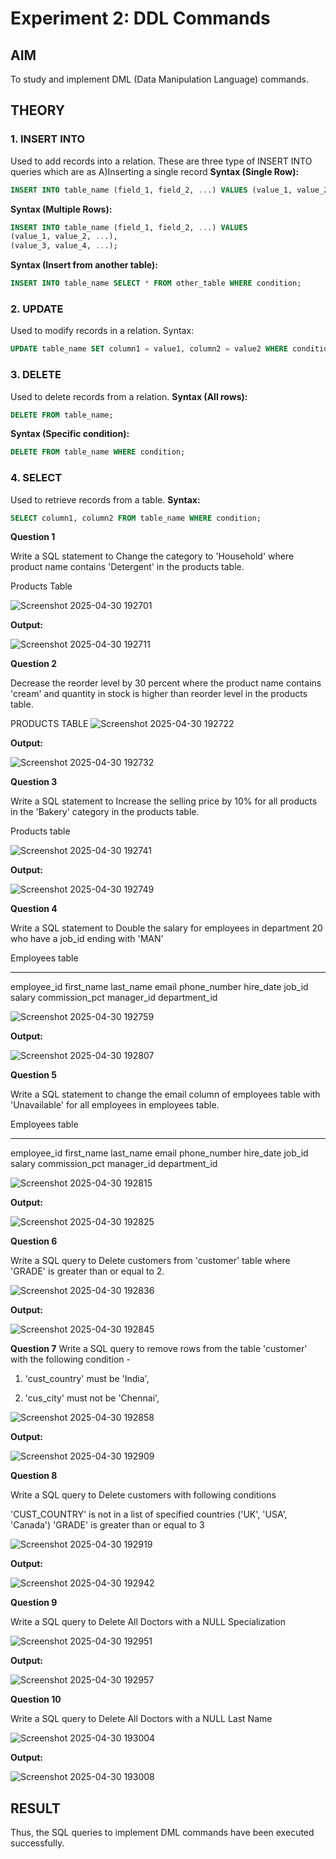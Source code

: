# Experiment 2: DDL Commands

## AIM
To study and implement DML (Data Manipulation Language) commands.

## THEORY

### 1. INSERT INTO
Used to add records into a relation.
These are three type of INSERT INTO queries which are as
A)Inserting a single record
**Syntax (Single Row):**
```sql
INSERT INTO table_name (field_1, field_2, ...) VALUES (value_1, value_2, ...);
```
**Syntax (Multiple Rows):**
```sql
INSERT INTO table_name (field_1, field_2, ...) VALUES
(value_1, value_2, ...),
(value_3, value_4, ...);
```
**Syntax (Insert from another table):**
```sql
INSERT INTO table_name SELECT * FROM other_table WHERE condition;
```
### 2. UPDATE
Used to modify records in a relation.
Syntax:
```sql
UPDATE table_name SET column1 = value1, column2 = value2 WHERE condition;
```
### 3. DELETE
Used to delete records from a relation.
**Syntax (All rows):**
```sql
DELETE FROM table_name;
```
**Syntax (Specific condition):**
```sql
DELETE FROM table_name WHERE condition;
```
### 4. SELECT
Used to retrieve records from a table.
**Syntax:**
```sql
SELECT column1, column2 FROM table_name WHERE condition;
```
**Question 1**

Write a SQL statement to Change the category to 'Household' where product name contains 'Detergent' in the products table.

Products Table 

![Screenshot 2025-04-30 192701](https://github.com/user-attachments/assets/ed5c78a7-dfe7-403a-9272-90711d0b0d27)



**Output:**

![Screenshot 2025-04-30 192711](https://github.com/user-attachments/assets/74787948-4d03-4f9b-ace6-4e74329324af)



**Question 2**

Decrease the reorder level by 30 percent where the product name contains 'cream' and quantity in stock is higher than reorder level in the products table.

PRODUCTS TABLE
![Screenshot 2025-04-30 192722](https://github.com/user-attachments/assets/a0dafb09-0bc8-4aa1-bfa0-35aa56f76ae3)


**Output:**

![Screenshot 2025-04-30 192732](https://github.com/user-attachments/assets/e37c7017-ee8d-48f0-944c-443cf4f11204)


**Question 3**

Write a SQL statement to Increase the selling price by 10% for all products in the 'Bakery' category in the products table.

Products table

![Screenshot 2025-04-30 192741](https://github.com/user-attachments/assets/8ef19ff3-993d-44ee-9ba9-cb856085ea25)


**Output:**

![Screenshot 2025-04-30 192749](https://github.com/user-attachments/assets/3d1d1b6c-0347-42ea-9f53-f5d6b21d2f7d)


**Question 4**

Write a SQL statement to Double the salary for employees in department 20 who have a job_id ending with 'MAN'

Employees table

---------------
employee_id
first_name
last_name
email
phone_number
hire_date
job_id
salary
commission_pct
manager_id
department_id


![Screenshot 2025-04-30 192759](https://github.com/user-attachments/assets/fd0b37b1-27c8-4e25-87a9-fc8b50d69984)




**Output:**

![Screenshot 2025-04-30 192807](https://github.com/user-attachments/assets/340dad5d-f2bc-48bf-bf66-77be30e28536)




**Question 5**

Write a SQL statement to change the email column of employees table with 'Unavailable' for all employees in employees table.

Employees table

---------------
employee_id
first_name
last_name
email
phone_number
hire_date
job_id
salary
commission_pct
manager_id
department_id

![Screenshot 2025-04-30 192815](https://github.com/user-attachments/assets/cf922c4c-21bd-4bc6-9568-24e53618d8e7)



**Output:**

![Screenshot 2025-04-30 192825](https://github.com/user-attachments/assets/1294e03e-45e8-4925-afe3-dfc7ae727a60)





**Question 6**

Write a SQL query to Delete customers from 'customer' table where 'GRADE' is greater than or equal to 2.

![Screenshot 2025-04-30 192836](https://github.com/user-attachments/assets/d407c442-52c4-4003-a626-07777a429ba3)


**Output:**


![Screenshot 2025-04-30 192845](https://github.com/user-attachments/assets/de4752a4-092c-4e43-832f-cec187a02bf6)



**Question 7**
Write a SQL query to remove rows from the table 'customer' with the following condition -

1. 'cust_country' must be 'India',

2. 'cus_city' must not be 'Chennai',


![Screenshot 2025-04-30 192858](https://github.com/user-attachments/assets/893d7fcf-4262-4829-b02f-899b319d3b9f)



**Output:**


![Screenshot 2025-04-30 192909](https://github.com/user-attachments/assets/a71a0fac-efed-4ae7-a7b6-d6e698ef9c97)



**Question 8**

Write a SQL query to Delete customers with following conditions

'CUST_COUNTRY' is not in a list of specified countries ('UK', 'USA', 'Canada')
'GRADE' is greater than or equal to 3

![Screenshot 2025-04-30 192919](https://github.com/user-attachments/assets/4576cb84-cceb-4d22-aa93-eb4d68577a2d)


**Output:**

![Screenshot 2025-04-30 192942](https://github.com/user-attachments/assets/c162108f-35b4-4f23-9e98-1811e59e5348)


**Question 9**

Write a SQL query to Delete All Doctors with a NULL Specialization

![Screenshot 2025-04-30 192951](https://github.com/user-attachments/assets/221432fe-18e0-45bf-b96f-717c0ac3aa9e)


**Output:**


![Screenshot 2025-04-30 192957](https://github.com/user-attachments/assets/9dd053ba-470c-469e-9028-46d40dde3d37)




**Question 10**

Write a SQL query to Delete All Doctors with a NULL Last Name

![Screenshot 2025-04-30 193004](https://github.com/user-attachments/assets/a088d915-0f29-4974-9760-e5ffd7ba079f)


**Output:**

![Screenshot 2025-04-30 193008](https://github.com/user-attachments/assets/038721b3-0fce-40d5-91fb-c64a5d9fbca8)



## RESULT
Thus, the SQL queries to implement DML commands have been executed successfully.
